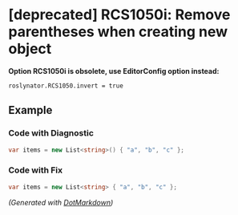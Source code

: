 # \[deprecated\] RCS1050i: Remove parentheses when creating new object

**Option RCS1050i is obsolete, use EditorConfig option instead:**

```
roslynator.RCS1050.invert = true
```

## Example

### Code with Diagnostic

```csharp
var items = new List<string>() { "a", "b", "c" };
```

### Code with Fix

```csharp
var items = new List<string> { "a", "b", "c" };
```


*\(Generated with [DotMarkdown](http://github.com/JosefPihrt/DotMarkdown)\)*